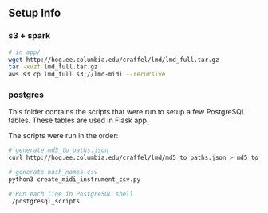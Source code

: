 ## Setup Info

### s3 + spark

```sh
# in app/
wget http://hog.ee.columbia.edu/craffel/lmd/lmd_full.tar.gz
tar -xvzf lmd_full.tar.gz
aws s3 cp lmd_full s3://lmd-midi --recursive
```

### postgres

This folder contains the scripts that were run to setup a few PostgreSQL tables. These tables are used in Flask app.

The scripts were run in the order:

```sh
# generate md5_to_paths.json
curl http://hog.ee.columbia.edu/craffel/lmd/md5_to_paths.json > md5_to_paths.json

# generate hash_names.csv
python3 create_midi_instrument_csv.py

# Run each line in PostgreSQL shell
./postgresql_scripts
```
